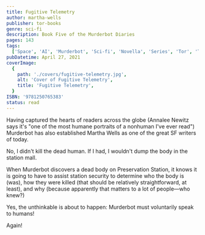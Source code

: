 ```yaml
---
title: Fugitive Telemetry
author: martha-wells
publisher: tor-books
genre: sci-fi
description: Book Five of the Murderbot Diaries
pages: 143
tags:
  ['Space', 'AI', 'Murderbot', 'Sci-fi', 'Novella', 'Series', 'Tor', 'Tor.com']
pubDatetime: April 27, 2021
coverImage:
  {
    path: './covers/fugitive-telemetry.jpg',
    alt: 'Cover of Fugitive Telemetry',
    title: 'Fugitive Telemetry',
  }
ISBN: '9781250765383'
status: read
---
```


Having captured the hearts of readers across the globe (Annalee Newitz says it's "one of the most humane portraits of a nonhuman I've ever read") Murderbot has also established Martha Wells as one of the great SF writers of today.

No, I didn't kill the dead human. If I had, I wouldn't dump the body in the station mall.

When Murderbot discovers a dead body on Preservation Station, it knows it is going to have to assist station security to determine who the body is (was), how they were killed (that should be relatively straightforward, at least), and why (because apparently that matters to a lot of people—who knew?)

Yes, the unthinkable is about to happen: Murderbot must voluntarily speak to humans!

Again!
